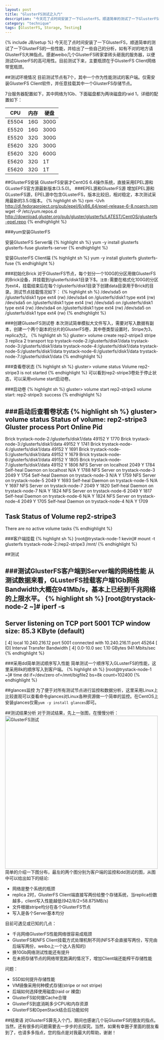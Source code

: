 ```yaml
---
layout: post
title: "GlusterFS测试之入门"
description: "今天花了点时间安装了一下GlusterFS，顺道简单的测试了一下GlusterFS的一些性能，并给出了一些自己的分析，如有不对的地方请GlusterFS大神指点。感谢weibo几个GlusterFS砖家拿砖头砸我的服务器，以便测试GlusterFS的高可用性。"
category: "technique"
tags: [GlusterFS, Storage, Testing]
---
```

{% include JB/setup %}
今天花了点时间安装了一下GlusterFS，顺道简单的测试了一下GlusterFS的一些性能，并给出了一些自己的分析，如有不对的地方请GlusterFS大神指点。感谢weibo几个GlusterFS砖家拿砖头砸我的服务器，以便测试GlusterFS的高可用性。目前测试下来，主要瓶颈在于GlusterFS Client网络带宽瓶颈。

##测试环境情况
目前测试节点有7个，其中一个作为性能测试的客户端。仅需安装GlusterFS Client软件，并任意挂载其中一个GlusterFS存储节点。

7台服务器配置如下，其中网络为1Gb、下面磁盘都为两块磁盘的raid 1，详细的配置如下：

|CPU  | 内存 | 硬盘 |
|-----|------|------|
|E5504|16G   |300G  |
|E5520|16G   |300G  |
|E5520|32G   |300G  |
|E5620|32G   |300G  |
|E5620|32G   |600G  |
|E5620|32G   |1T    |
|E5620|32G   |1T    |

##GlusterFS安装
GlusterFS安装才CentOS 6.4操作系统，直接采用EPEL源和GLusterFS官方源最新版本(3.5.0)。
###EPEL源和GlusterFS源
增加EPEL源和GLusterFS源，EPEL源中包含GLusterFS，版本比较旧，相对稳定，本次测试采用最新的3.5.0版本。
{% highlight sh %}
rpm -Uvh http://dl.fedoraproject.org/pub/epel/6/x86_64/epel-release-6-8.noarch.rpm
wget -P /etc/yum.repos.d http://download.gluster.org/pub/gluster/glusterfs/LATEST/CentOS/glusterfs-epel.repo
{% endhighlight %}

###yum安装GlusterFS

安装GlusterFS Server端
{% highlight sh %}
yum -y install glusterfs glusterfs-fuse glusterfs-server
{% endhighlight %}

安装GlusterFS Client端
{% highlight sh %}
yum -y install glusterfs glusterfs-fuse
{% endhighlight %}

###初始化Brick
对于GlusterFS节点，每个划分一个100G的分区用做GlusterFS的Brick设备，并挂载到/glusterfs/disk1目录下$。`注意:`需要在格式化100G的分区为ext4，挂载结束后在每个/glusterfs/disk1目录下创建data目录用于Brick的目录。测试节点挂载情况如下：
{% highlight sh %}
/dev/sda5 on /glusterfs/disk1 type ext4 (rw)
/dev/sda4 on /glusterfs/disk1 type ext4 (rw)
/dev/sda5 on /glusterfs/disk1 type ext4 (rw)
/dev/sda5 on /glusterfs/disk1 type ext4 (rw)
/dev/sda4 on /glusterfs/disk1 type ext4 (rw)
/dev/sda5 on /glusterfs/disk1 type ext4 (rw)
{% endhighlight %}



###创建GlusterFS测试卷
本次测试简单模拟大文件写入，需要对写入数据有副本，创建一个两个副本的分片的GlusterFS卷，其中卷类型设置时，Stripe为3，replica为2。
{% highlight sh %}
gluster> volume create rep2-stripe3 stripe 3 replica 2 transport tcp  trystack-node-2:/glusterfs/disk1/data trystack-node-3:/glusterfs/disk1/data trystack-node-4:/glusterfs/disk1/data trystack-node-5:/glusterfs/disk1/data trystack-node-6:/glusterfs/disk1/data trystack-node-7:/glusterfs/disk1/data
{% endhighlight %}
	
	
###查看卷状态
{% highlight sh %}
gluster> volume status
Volume rep2-stripe3 is not started
{% endhighlight %}
可以看到rep2-stripe3卷处于停止状态，可以采用volume start启动卷。

###启动卷
{% highlight sh %}
gluster> volume start rep2-stripe3
volume start: rep2-stripe3: success
{% endhighlight %}

###启动后查看卷状态
{% highlight sh %}
gluster> volume status
Status of volume: rep2-stripe3
Gluster process						Port	Online	Pid
------------------------------------------------------------------------------
Brick trystack-node-2:/glusterfs/disk1/data		49152	Y	1770
Brick trystack-node-3:/glusterfs/disk1/data		49152	Y	1741
Brick trystack-node-4:/glusterfs/disk1/data		49152	Y	1691
Brick trystack-node-5:/glusterfs/disk1/data		49152	Y	1679
Brick trystack-node-6:/glusterfs/disk1/data		49152	Y	1805
Brick trystack-node-7:/glusterfs/disk1/data		49152	Y	1806
NFS Server on localhost					2049	Y	1784
Self-heal Daemon on localhost				N/A	Y	1788
NFS Server on trystack-node-3				2049	Y	1754
Self-heal Daemon on trystack-node-3			N/A	Y	1759
NFS Server on trystack-node-5				2049	Y	1693
Self-heal Daemon on trystack-node-5			N/A	Y	1697
NFS Server on trystack-node-7				2049	Y	1820
Self-heal Daemon on trystack-node-7			N/A	Y	1824
NFS Server on trystack-node-6				2049	Y	1817
Self-heal Daemon on trystack-node-6			N/A	Y	1824
NFS Server on trystack-node-4				2049	Y	1705
Self-heal Daemon on trystack-node-4			N/A	Y	1709

Task Status of Volume rep2-stripe3
------------------------------------------------------------------------------
There are no active volume tasks
{% endhighlight %}


###客户端挂载
{% highlight sh %}
[root@trystack-node-1 kevin]# mount -t glusterfs trystack-node-2:/rep2-stripe3 /mnt/
{% endhighlight %}


##测试

###测试GlusterFS客户端到Server端的网络性能
从测试数据来看，GLusterFS挂载客户端1Gb网络Bandwidth大概在941Mb/s，基本上已经到千兆网络的上限水平。
{% highlight sh %}
[root@trystack-node-2 ~]# iperf -s
------------------------------------------------------------
Server listening on TCP port 5001
TCP window size: 85.3 KByte (default)
------------------------------------------------------------
[  4] local 10.240.216.12 port 5001 connected with 10.240.216.11 port 45264
[ ID] Interval       Transfer     Bandwidth
[  4]  0.0-10.0 sec  1.10 GBytes   941 Mbits/sec
{% endhighlight %}

###采用dd简单测试顺序写入性能
简单测试一个顺序写入GLusterFS的性能，这里采用8k的顺序写入到客户端。
{% highlight sh %}
[root@trystack-node-1 ~]# time dd if=/dev/zero of=/mnt/bigfile2 bs=8k count=102400
{% endhighlight %}

##glances监控
为了便于对所有测试节点进行监控和数据分析，这里采用Linux上比较直观可以查看命令glances对Linux各种资源做一个简单的监控。在CentOS上安装glances仅需`yum -y install glances`即可。

##测试结果分析
对于测试结果，先上一张图，在慢慢分析：
<img src="../../../../../assets/image/glusterfs_test1.png" title="GlusterFS测试" width="500" >
简单的介绍一下图分布，最左的两个图分别为客户端的监控和dd测试的图，从图中可以给出如下的结论:

* 网络是整个系统的瓶颈
* replica 2时，GlusterFS Client端直接写两份给整个存储系统，当replica份数越多，client写入性能越低(942/8/2=58.875MB/s)
* 文件根据stripe均分在各个GlusterFS节点
* 写入是各个Server基本均分

目前可遇见或已知的几点：

* 千兆网络GlusterFS性能网络很容易成瓶颈
* GlusterFS和NFS Client挂载方式处理机制不同(NFS不会直接写两份，写完由后端写两份，weibo上一个达人告知的)
* 换10Gb网络测试性能还有提升
* 在未把存储节点的网络带宽跑满的情况下，增加Client端还能榨干存储性能

问题：

* SSD如何提升存储性能
* VM镜像采用何种模式存储(stripe or not stripe)
* 后端如何选择使用磁盘(raid or 裸盘)
* GlusterFS如何做Cache合理
* GlusterFS到底消耗多少CPU和内存资源
* GlusterFS和OpenStack结合后功能如何

##结束语
对GlusterFS算先入个门，期间也感谢几个玩GlusterFS的朋友的指点。当然，还有很多的问题需要去一步步的去探究。当然，如果有幸圈子里面的朋友看到了，也请多多指点，您的指点是对我最大的帮助，谢谢！
